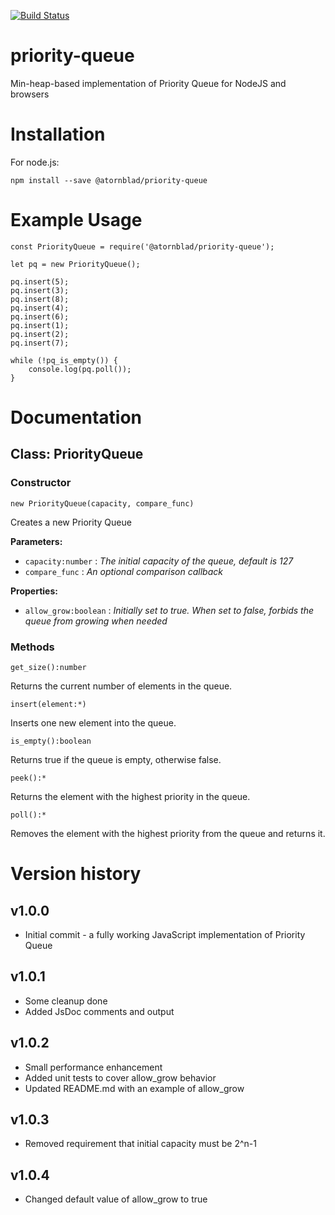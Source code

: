 [![Build Status](https://travis-ci.org/lbrtw/priority-queue.svg?branch=master)](https://travis-ci.org/lbrtw/priority-queue)

# priority-queue
Min-heap-based implementation of Priority Queue for NodeJS and browsers

# Installation

For node.js:

```
npm install --save @atornblad/priority-queue
```

# Example Usage

```
const PriorityQueue = require('@atornblad/priority-queue');

let pq = new PriorityQueue();

pq.insert(5);
pq.insert(3);
pq.insert(8);
pq.insert(4);
pq.insert(6);
pq.insert(1);
pq.insert(2);
pq.insert(7);

while (!pq_is_empty()) {
    console.log(pq.poll());
}
```

# Documentation

## Class: PriorityQueue

### Constructor

```
new PriorityQueue(capacity, compare_func)
```

Creates a new Priority Queue

**Parameters:**

* `capacity:number` : *The initial capacity of the queue, default is 127*
* `compare_func` : *An optional comparison callback* 

**Properties:**

* `allow_grow:boolean` : *Initially set to true. When set to false, forbids the queue from growing when needed*

### Methods

```
get_size():number
```

Returns the current number of elements in the queue.

```
insert(element:*)
```

Inserts one new element into the queue.

```
is_empty():boolean
```

Returns true if the queue is empty, otherwise false.

```
peek():*
```

Returns the element with the highest priority in the queue.

```
poll():*
```

Removes the element with the highest priority from the queue and returns it.

# Version history

## v1.0.0

* Initial commit - a fully working JavaScript implementation of Priority Queue

## v1.0.1

* Some cleanup done
* Added JsDoc comments and output

## v1.0.2

* Small performance enhancement
* Added unit tests to cover allow_grow behavior
* Updated README.md with an example of allow_grow

## v1.0.3

* Removed requirement that initial capacity must be 2^n-1

## v1.0.4

* Changed default value of allow_grow to true
